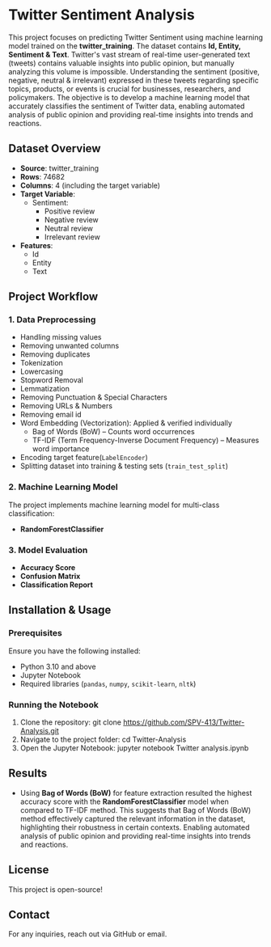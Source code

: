 # Twitter Sentiment Analysis
This project focuses on predicting Twitter Sentiment using machine learning model trained on the **twitter_training**. The dataset contains **Id, Entity, Sentiment & Text**. Twitter's vast stream of real-time user-generated text (tweets) contains valuable insights into public opinion, but manually analyzing this volume is impossible. Understanding the sentiment (positive, negative, neutral & irrelevant) expressed in these tweets regarding specific topics, products, or events is crucial for businesses, researchers, and policymakers. The objective is to develop a machine learning model that accurately classifies the sentiment of Twitter data, enabling automated analysis of public opinion and providing real-time insights into trends and reactions.
## Dataset Overview
- **Source**: twitter_training
- **Rows**: 74682
- **Columns**: 4 (including the target variable)
- **Target Variable**:
  - Sentiment:
     - Positive review
     - Negative review
     - Neutral review
     - Irrelevant review
- **Features**:
  - Id
  - Entity
  - Text
       
## Project Workflow
### 1. **Data Preprocessing**
- Handling missing values
- Removing unwanted columns
- Removing duplicates
- Tokenization
- Lowercasing
- Stopword Removal
- Lemmatization
- Removing Punctuation & Special Characters
- Removing URLs & Numbers
- Removing email id
- Word Embedding (Vectorization):
  Applied & verified individually
  - Bag of Words (BoW) – Counts word occurrences
  - TF-IDF (Term Frequency-Inverse Document Frequency) – Measures word importance
- Encoding target feature(`LabelEncoder`)
- Splitting dataset into training & testing sets (`train_test_split`)
  
### 2. **Machine Learning Model**
The project implements machine learning model for multi-class classification:
- **RandomForestClassifier**

### 3. **Model Evaluation**
- **Accuracy Score**
- **Confusion Matrix**
- **Classification Report**

## Installation & Usage

### Prerequisites
Ensure you have the following installed:
- Python 3.10 and above
- Jupyter Notebook
- Required libraries (`pandas`, `numpy`, `scikit-learn`, `nltk`)

### Running the Notebook
1. Clone the repository:
   git clone https://github.com/SPV-413/Twitter-Analysis.git
2. Navigate to the project folder:
   cd Twitter-Analysis
3. Open the Jupyter Notebook:
   jupyter notebook Twitter analysis.ipynb

## Results
- Using **Bag of Words (BoW)** for feature extraction resulted the highest accuracy score with the **RandomForestClassifier** model when compared to TF-IDF method. This suggests that Bag of Words (BoW) method effectively captured the relevant information in the dataset, highlighting their robustness in certain contexts. Enabling automated analysis of public opinion and providing real-time insights into trends and reactions.

## License
This project is open-source!

## Contact
For any inquiries, reach out via GitHub or email.
